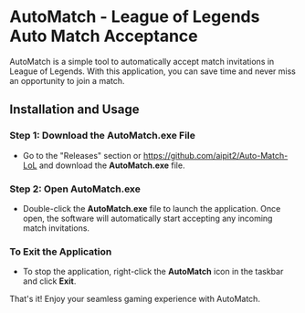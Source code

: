 # AutoMatch - League of Legends Auto Match Acceptance

AutoMatch is a simple tool to automatically accept match invitations in League of Legends. With this application, you can save time and never miss an opportunity to join a match.

## Installation and Usage

### Step 1: Download the AutoMatch.exe File
- Go to the "Releases" section or https://github.com/aipit2/Auto-Match-LoL and download the **AutoMatch.exe** file.

### Step 2: Open AutoMatch.exe
- Double-click the **AutoMatch.exe** file to launch the application. Once open, the software will automatically start accepting any incoming match invitations.

### To Exit the Application
- To stop the application, right-click the **AutoMatch** icon in the taskbar and click **Exit**.

That's it! Enjoy your seamless gaming experience with AutoMatch.
